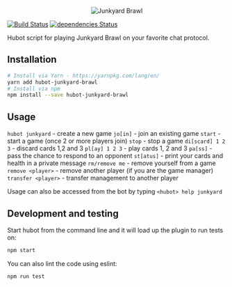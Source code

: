 <p align="center">
  <img src="https://raw.githubusercontent.com/gfax/junkyard-brawl/master/logo.jpg" alt="Junkyard Brawl">
</p>

[![Build Status](https://travis-ci.org/gfax/hubot-junkyard-brawl.svg?branch=master)](https://travis-ci.org/gfax/hubot-junkyard-brawl)
[![dependencies Status](https://david-dm.org/gfax/hubot-junkyard-brawl/status.svg)](https://david-dm.org/gfax/hubot-junkyard-brawl)

Hubot script for playing Junkyard Brawl on your favorite chat protocol.

## Installation

```bash
# Install via Yarn - https://yarnpkg.com/lang/en/
yarn add hubot-junkyard-brawl
# Install via npm
npm install --save hubot-junkyard-brawl
```

## Usage

`hubot junkyard` - create a new game
`jo[in]` - join an existing game
`start` - start a game (once 2 or more players join)
`stop` - stop a game
`di[scard] 1 2 3` - discard cards 1,2 and 3
`pl[ay] 1 2 3` - play cards 1, 2 and 3
`pa[ss]` - pass the chance to respond to an opponent
`st[atus]` - print your cards and health in a private message
`rm/remove me` - remove yourself from a game
`remove <player>` - remove another player (if you are the game manager)
`transfer <player>` - transfer management to another player

Usage can also be accessed from the bot by typing `<hubot> help junkyard`

## Development and testing

Start hubot from the command line and it will load up the plugin to run tests on:

```bash
npm start
```

You can also lint the code using eslint:

```bash
npm run test
```
